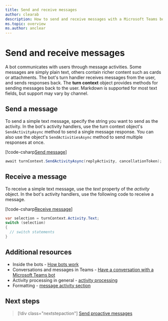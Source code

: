 ```yaml
---
title: Send and receive messages
author: clearab
description: How to send and receive messages with a Microsoft Teams bot
ms.topic: overview
ms.author: anclear
---
```

# Send and receive messages

<!-- Draft -->
A bot communicates with users through message activities. Some messages are simply plain text, others contain richer content such as cards or attachments. The bot's turn handler receives messages from the user, and sends responses back. The **turn context** object provides methods for sending messages back to the user.
Markdown is supported for most text fields, but support may vary by channel.

## Send a message

To send a simple text message, specify the string you want to send as the activity.
In the bot's activity handlers, use the turn context object's `SendActivityAsync` method to send a single message response. You can also use the object's `SendActivitiesAsync` method to send multiple responses at once.

[!code-csharp[Send message](/microsoft/botbuilder-dotnet/blob/master/tests/Teams/Roster/Bots/RosterBot.cs?range=23&highlight=23)]

```cs
await turnContext.SendActivityAsync(replyActivity, cancellationToken);

```

## Receive a message

To receive a simple text message, use the *text* property of the *activity* object.
In the bot's activity handlers, use the following code to receive a message. 

[!code-csharp[Receive message](/microsoft/botbuilder-dotnet/blob/master/tests/Teams/Roster/Bots/RosterBot.cs?range=27-45&highlight=27)]


```cs
var selection = turnContext.Activity.Text;
switch (selection)
{
  // switch statements
}
```

## Additional resources

- Inside the bots - [How bots work](https://docs.microsoft.com/azure/bot-service/bot-builder-basics?view=azure-bot-service-4.0&tabs=csharp)
- Conversations and messages in Teams - [Have a conversation with a Microsoft Teams bot](../../../_old/concepts/bots/bot-conversations/bots-conversations.md)
- Activity processing in general - [activity processing](https://docs.microsoft.com/azure/bot-service/bot-builder-basics?view=azure-bot-service-4.0&tabs=csharp#the-activity-processing-stack)
- Formatting - [message activity section](https://aka.ms/botSpecs-activitySchema#message-activity)

## Next steps

> [!div class="nextstepaction"]
> [Send proactive messages](send-proactive-messages.md)

<!-- 
## Writing notes

Might need to be renamed to map to 1:1 conversations

 * **Purpose** The simple article
 * **Existing teams doc reference** 
   * Some of: [https://docs.microsoft.com/en-us/microsoftteams/platform/concepts/bots/bot-conversations/bots-conversations](https://docs.microsoft.com/en-us/microsoftteams/platform/concepts/bots/bot-conversations/bots-conversations)
 * **Existing Bot framework doc reference** 
   * [https://docs.microsoft.com/en-us/azure/bot-service/bot-builder-howto-send-messages?view=azure-bot-service-4.0&tabs=csharp](https://docs.microsoft.com/en-us/azure/bot-service/bot-builder-howto-send-messages?view=azure-bot-service-4.0&tabs=csharp)
 * **Code Snippets** 
   * none, or all really
  -->
